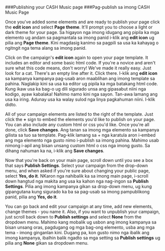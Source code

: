 
###Publishing your CASH Music page
###Pag-publish sa imong CASH Music Page

Once you've added some elements and are ready to publish your page click the **edit icon**  <i class="icon icon-pencil"></i> and select **Page theme**. It'll prompt you to choose a light or dark theme for your page.
Sa higayon nga imong idugang ang pipila ka mga elemento ug andam sa pagmantala sa imong panid i-klik ang **edit icon**  <i class="icon icon-pencil"></i> ug pilia ang **Page theme**. Kini magdasig kanimo sa pagpili sa usa ka kahayag o ngitngit nga tema alang sa imong panid.


 Click on the campaign's **edit icon** again to open your page template. It includes an editor and some basic html code. If you're a novice and aren't sure what this code means, don't worry! We've made it really easy. Just look for a cat. There's an empty line after it. Click there.
 I-klik ang **edit icon** sa kampanya kampanya pag-usab aron maablihan ang imong template sa pahina. Naglakip kini sa usa ka editor ug pipila ka mga batakang html code. Kung ikaw usa ka bag-o ug dili sigurado unsa ang gipasabut niini nga kodigo, ayaw kabalaka! Nahimo namo kini nga sayon. Tan-awa lamang ang usa ka iring. Adunay usa ka walay sulod nga linya pagkahuman niini. I-klik didto.
 
All of your campaign elements are listed to the right of the template. Just click the **+** sign to embed the elements you'd like to publish on your page. You can also include any custom html or css you'd like. Once you're all done, click **Save changes**.
Ang tanan sa imong mga elemento sa kampanya gilista sa tuo sa template. Pag-klik lamang sa + nga karatula aron i-embed ang mga elemento nga gusto nimo i-publish sa imong pahina. Mahimo usab nimong i-apil ang bisan unsang custom html o css nga imong gusto. Sa dihang nahuman ka na, i-klik ang **Save changes**.

Now that you're back on your main page, scroll down until you see a box that says **Publish Settings**. Select your campaign from the drop-down menu, and when asked if you're sure about changing your public page, select **Yes, do it**.
NKaron nga nahibalik ka sa imong main page, i-scroll down hangtud nga makita ang usa ka kahon nga nag-ingon sa **Publish Settings**. Pilia ang imong kampanya gikan sa drop-down menu, ug kung gipangutana kung sigurado ka ba sa pag-usab sa imong pampublikong panid, pilia ang  **Yes, do it**.

You can go back and edit your campaign at any time, add new elements, change themes - you name it.  Also, if you want to unpublish your campaign, just scroll back down to **Publish settings** and select **None** from the dropdown menu.
Mahimo kang mobalik ug usbon ang imong kampanya sa bisan unsang oras, pagdugang og mga bag-ong elemento, usba ang mga tema - imong ginganlan kini. Dugang pa, kon gusto nimo nga ibalik ang imong kampanya, ibalhin balik ngadto sa mga setting sa **Publish settings** ug pilia ang **None** gikan sa dropdown menu.
